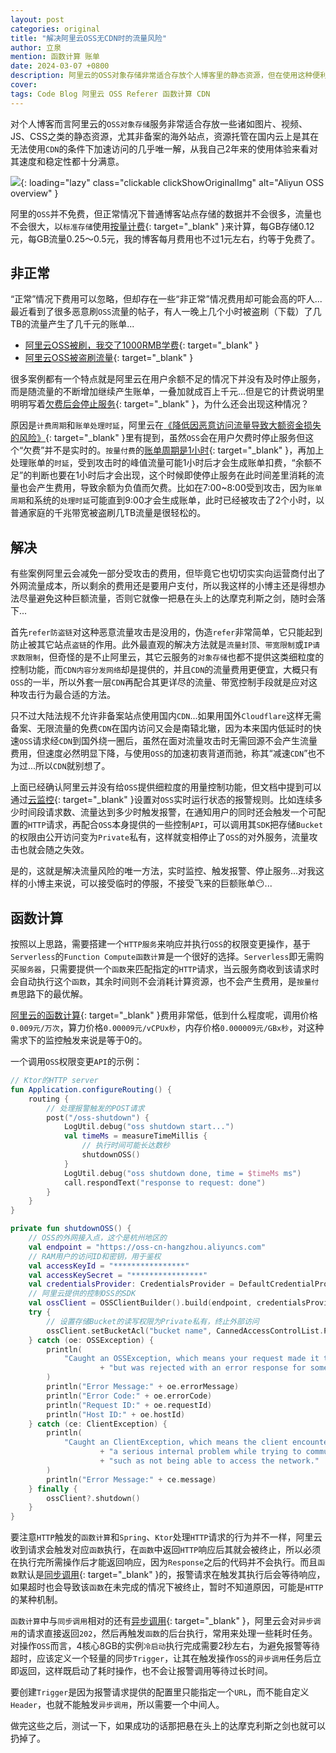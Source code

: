 ```yaml
---
layout: post
categories: original
title: "解决阿里云OSS无CDN时的流量风险"
author: 立泉
mention: 函数计算 账单
date: 2024-03-07 +0800
description: 阿里云的OSS对象存储非常适合存放个人博客里的静态资源，但在使用这种便利服务的同时也伴随着流量攻击可能带来的巨额账单风险，是一把时刻悬在头顶的达摩克利斯之剑，不得不认真寻找对策...
cover: 
tags: Code Blog 阿里云 OSS Referer 函数计算 CDN
---
```


对个人博客而言阿里云的`OSS对象存储`服务非常适合存放一些诸如图片、视频、JS、CSS之类的静态资源，尤其非备案的海外站点，资源托管在国内云上是其在无法使用`CDN`的条件下加速访问的几乎唯一解，从我自己2年来的使用体验来看对其速度和稳定性都十分满意。

![](https://apqx.oss-cn-hangzhou.aliyuncs.com/blog/original/20240305/aliyun_oss_overview_thumb.jpg){: loading="lazy" class="clickable clickShowOriginalImg" alt="Aliyun OSS overview" }

阿里的`OSS`并不免费，但正常情况下普通博客站点存储的数据并不会很多，流量也不会很大，以`标准存储`使用[按量计费](https://www.aliyun.com/price/product?spm=a2c4g.11186623.0.0.14e17bbeBxYDQ9#/oss/detail/ossbag){: target="_blank" }来计算，每GB存储0.12元，每GB流量0.25～0.5元，我的博客每月费用也不过1元左右，约等于免费了。

## 非正常

“正常”情况下费用可以忽略，但却存在一些“非正常”情况费用却可能会高的吓人...最近看到了很多恶意刷`OSS`流量的帖子，有人一晚上几个小时被盗刷（下载）了几TB的流量产生了几千元的账单...

* [阿里云OSS被刷，我交了1000RMB学费](https://nickxu.me/post/aliyun-oss-brushed-1000rmb-fees){: target="_blank" }
* [阿里云OSS被盗刷流量](https://blog.t1m2h0u.com/archives/a-li-yun-oss-bei-dao-shua-liu-liang){: target="_blank" }

很多案例都有一个特点就是阿里云在用户余额不足的情况下并没有及时停止服务，而是随流量的不断增加继续产生账单，一叠加就成百上千元...但是它的计费说明里明明写着[欠费后会停止服务](https://help.aliyun.com/zh/oss/product-overview/overdue-payments#section-h0t-eo4-6d4){: target="_blank" }，为什么还会出现这种情况？

原因是`计费周期`和`账单处理时延`，阿里云在[《降低因恶意访问流量导致大额资金损失的风险》](https://www.alibabacloud.com/help/zh/oss/use-cases/reduce-the-risks-of-unexpectedly-high-fees-caused-by-malicious-access-traffic){: target="_blank" }里有提到，虽然`OSS`会在用户欠费时停止服务但这个“欠费”并不是实时的。`按量付费`的[账单周期是1小时](https://help.aliyun.com/zh/oss/product-overview/billing-overview#section-13i-c1v-cw7){: target="_blank" }，再加上处理账单的`时延`，受到攻击时的峰值流量可能1小时后才会生成账单扣费，“余额不足”的判断也要在1小时后才会出现，这个时候即使停止服务在此时间差里消耗的流量也会产生费用，导致余额为负值而欠费。比如在7:00~8:00受到攻击，因为`账单周期`和系统的`处理时延`可能直到9:00才会生成账单，此时已经被攻击了2个小时，以普通家庭的千兆带宽被盗刷几TB流量是很轻松的。

## 解决

有些案例阿里云会减免一部分受攻击的费用，但毕竟它也切切实实向运营商付出了外网流量成本，所以剩余的费用还是要用户支付，所以我这样的小博主还是得想办法尽量避免这种巨额流量，否则它就像一把悬在头上的达摩克利斯之剑，随时会落下...

首先`refer防盗链`对这种恶意流量攻击是没用的，伪造`refer`非常简单，它只能起到防止被其它站点`盗链`的作用。此外最直观的解决方法就是`流量封顶`、`带宽限制`或`IP请求数限制`，但奇怪的是不止阿里云，其它云服务的`对象存储`也都不提供这类细粒度的控制功能，而`CDN内容分发网络`却是提供的，并且`CDN`的流量费用更便宜，大概只有`OSS`的一半，所以外套一层`CDN`再配合其更详尽的流量、带宽控制手段就是应对这种攻击行为最合适的方法。

只不过大陆法规不允许非备案站点使用国内`CDN`...如果用国外`Cloudflare`这样无需备案、无限流量的免费`CDN`在国内访问又会是南辕北辙，因为本来国内低延时的快速`OSS`请求经`CDN`到国外绕一圈后，虽然在面对流量攻击时无需回源不会产生流量费用，但速度必然明显下降，与使用`OSS`的加速初衷背道而驰，称其“减速`CDN`”也不为过...所以`CDN`就别想了。

上面已经确认阿里云并没有给`OSS`提供细粒度的用量控制功能，但文档中提到可以通过[云监控](https://www.alibabacloud.com/help/zh/oss/use-cases/reduce-the-risks-of-unexpectedly-high-fees-caused-by-malicious-access-traffic#section-y8e-55z-qwf){: target="_blank" }设置对`OSS`实时运行状态的报警规则。比如连续多少时间段请求数、流量达到多少时触发报警，在通知用户的同时还会触发一个可配置的`HTTP`请求，再配合`OSS`本身提供的一些控制`API`，可以调用其`SDK`把存储`Bucket`的权限由公开访问变为`Private`私有，这样就变相停止了`OSS`的对外服务，流量攻击也就会随之失效。

是的，这就是解决流量风险的唯一方法，实时监控、触发报警、停止服务...对我这样的小博主来说，可以接受临时的停服，不接受飞来的巨额账单😶...

## 函数计算

按照以上思路，需要搭建一个`HTTP服务`来响应并执行`OSS`的权限变更操作，基于`Serverless`的`Function Compute函数计算`是一个很好的选择。`Serverless`即无需购买`服务器`，只需要提供一个`函数`来匹配指定的`HTTP`请求，当云服务商收到该请求时会自动执行这个`函数`，其余时间则不会消耗计算资源，也不会产生费用，是`按量付费`思路下的最优解。

[阿里云的函数计算](https://www.aliyun.com/product/fc){: target="_blank" }费用非常低，低到什么程度呢，调用价格`0.009元/万次`，算力价格`0.00009元/vCPUx秒`，内存价格`0.000009元/GBx秒`，对这种需求下的监控触发来说是等于0的。

一个调用`OSS`权限变更`API`的示例：

```kotlin
// Ktor的HTTP server
fun Application.configureRouting() {
    routing {
        // 处理报警触发的POST请求
        post("/oss-shutdown") {
            LogUtil.debug("oss shutdown start...")
            val timeMs = measureTimeMillis {
                // 执行时间可能长达数秒
                shutdownOSS()
            }
            LogUtil.debug("oss shutdown done, time = $timeMs ms")
            call.respondText("response to request: done")
        }
    }
}

private fun shutdownOSS() {
    // OSS的外网接入点，这个是杭州地区的
    val endpoint = "https://oss-cn-hangzhou.aliyuncs.com"
    // RAM用户的访问ID和密钥，用于鉴权
    val accessKeyId = "****************"
    val accessKeySecret = "****************"
    val credentialsProvider: CredentialsProvider = DefaultCredentialProvider(accessKeyId, accessKeySecret)
    // 阿里云提供的控制OSS的SDK
    val ossClient = OSSClientBuilder().build(endpoint, credentialsProvider)
    try {
        // 设置存储Bucket的读写权限为Private私有，终止外部访问
        ossClient.setBucketAcl("bucket name", CannedAccessControlList.Private)
    } catch (oe: OSSException) {
        println(
            "Caught an OSSException, which means your request made it to OSS, "
                    + "but was rejected with an error response for some reason."
        )
        println("Error Message:" + oe.errorMessage)
        println("Error Code:" + oe.errorCode)
        println("Request ID:" + oe.requestId)
        println("Host ID:" + oe.hostId)
    } catch (ce: ClientException) {
        println(
            "Caught an ClientException, which means the client encountered "
                    + "a serious internal problem while trying to communicate with OSS, "
                    + "such as not being able to access the network."
        )
        println("Error Message:" + ce.message)
    } finally {
        ossClient?.shutdown()
    }
}
```

要注意`HTTP`触发的`函数计算`和`Spring`、`Ktor`处理`HTTP`请求的行为并不一样，阿里云收到请求会触发对应`函数`执行，在`函数`中返回`HTTP`响应后其就会被终止，所以必须在执行完所需操作后才能返回响应，因为`Response`之后的代码并不会执行。而且`函数`默认是[同步调用](https://help.aliyun.com/document_detail/2513634.html#p-5n8-0bh-2w1){: target="_blank" }的，报警请求在触发其执行后会等待响应，如果超时也会导致该`函数`在未完成的情况下被终止，暂时不知道原因，可能是`HTTP`的某种机制。

`函数计算`中与`同步调用`相对的还有[异步调用](https://help.aliyun.com/document_detail/2513634.html#p-ohe-t8x-ik6){: target="_blank" }，阿里云会对`异步调用`的请求直接返回`202`，然后再触发`函数`的后台执行，常用来处理一些耗时任务。对操作`OSS`而言，4核心8GB的实例`冷启动`执行完成需要2秒左右，为避免报警等待超时，应该定义一个轻量的同步`Trigger`，让其在触发操作`OSS`的`异步调用`任务后立即返回，这样既启动了耗时操作，也不会让报警调用等待过长时间。

要创建`Trigger`是因为报警请求提供的配置里只能指定一个`URL`，而不能自定义`Header`，也就不能触发`异步调用`，所以需要一个中间人。

做完这些之后，测试一下，如果成功的话那把悬在头上的达摩克利斯之剑也就可以扔掉了。


